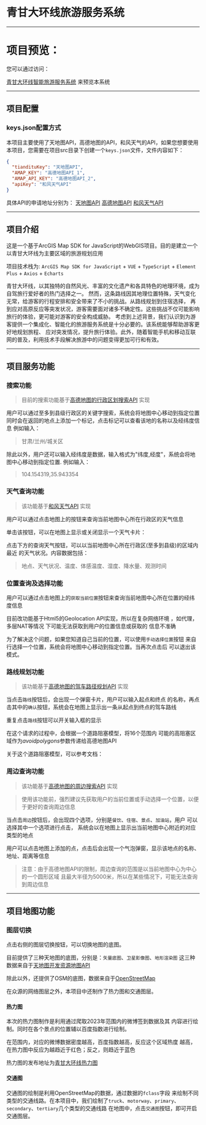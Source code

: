 # 青甘大环线旅游服务系统

---
# 项目预览：
您可以通过访问：

[青甘大环线智能旅游服务系统](https://qg.zenithangle.top/)
来预览本系统

---
## 项目配置
### keys.json配置方式
本项目主要使用了天地图API，高德地图的API，和风天气的API，如果您想要使用本项目，您需要在项目src目录下创建一个`keys.json`文件，文件内容如下：
```json
{
  "tiandituKey": "天地图API",
  "AMAP_KEY": "高德地图API_1",
  "AMAP_API_KEY": "高德地图API_2",
  "apiKey": "和风天气API"
}
```

具体API的申请地址分别为：
    [天地图API](http://lbs.tianditu.gov.cn/home.html)
    [高德地图API](https://lbs.amap.com/)
    [和风天气API](https://dev.qweather.com/)

---
## 项目介绍

这是一个基于ArcGIS Map SDK for JavaScript的WebGIS项目。目的是建立一个以青甘大环线为主要区域的旅游规划应用

项目技术栈为: `ArcGIS Map SDK for JavaScript` + `VUE` + `TypeScript` + `Element Plus` + `Axios` + `Echarts`

青甘大环线，以其独特的自然风光、丰富的文化遗产和各具特色的地理环境，成为自驾旅行爱好者的热门选择之一。
然而，这条路线因其地理位置特殊，天气变化无常，给游客的行程安排和安全带来了不小的挑战。从路线规划到住宿选择，
再到应对高原反应等突发状况，游客需要面对诸多不确定性。这些挑战不仅可能影响旅行的体验，更可能对游客的安全构成威胁。
考虑到上述背景，我们认识到为游客提供一个集成化、智能化的旅游服务系统是十分必要的。该系统能够帮助游客更好地规划旅程、
应对突发情况，提升旅行体验。此外，随着智能手机和移动互联网的普及，利用技术手段解决旅游中的问题变得更加可行和有效。

---

## 项目服务功能

### 搜索功能

>目前的搜索功能基于[高德地图的行政区划搜索API](https://lbs.amap.com/api/webservice/guide/api/district)
实现

用户可以通过至多到县级行政区的关键字搜索，系统会将地图中心移动到指定位置
同时会在返回的地点上添加一个标记，点击标记可以查看该地的名称以及经纬度信息
例如输入：

> 甘肃/兰州/城关区


除此以外，用户还可以输入经纬度是数据，输入格式为"纬度,经度"，系统会将地图中心移动到指定位置.
例如输入：

> 104.154319,35.943354

### 天气查询功能

>该功能基于[和风天气API](https://dev.qweather.com/docs/api/weather/weather-now/)
实现

用户可以通过点击地图上的按钮来查询当前地图中心所在行政区的天气信息

单击该按钮，可以在地图上显示或关闭显示一个天气卡片：

点击下方的查询天气按钮，可以以当前地图中心所在行政区(至多到县级)的区域内最近
的天气状况。内容数据包括：

> 地点、天气状况、温度、体感温度、湿度、降水量、观测时间

### 位置查询及选择功能

用户可以通过点击地图上的`获取当前位置`按钮来查询当前地图中心所在位置的经纬度信息

目前改功能基于Html5的Geolocation API实现，所以在复杂网络环境
，如代理，多层NAT等情况 下可能无法获取到用户的位置信息或获取的
信息不准确

为了解决这个问题，如果您知道自己当前的位置，可以使用`手动选择位置`按钮
来自行选择一个位置，系统会将地图中心移动到指定位置。当再次点击后
可以退出该模式。

### 路线规划功能
>该功能基于[高德地图的驾车路径规划API](https://lbs.amap.com/api/webservice/guide/api/direction)
实现

当点击`路线`按钮后，会出现一个弹窗卡片，用户可以输入起点和终点
的名称，再点击其中的`确认`按钮，系统会在地图上显示出一条从起点到终点的驾车路线

重复点击`路线`按钮可以开关输入框的显示

在这个请求的过程中，会根据一个道路阻塞模型，将16个范围内
可能的高阻塞区域作为*avoidpolygons*参数传递给高德地图API

关于这个道路阻塞模型，可以参考文档：



### 周边查询功能
>该功能基于[高德地图的周边搜索API](https://lbs.amap.com/api/webservice/guide/api/search)
实现

>使用该功能前，强烈建议先获取用户的当前位置或手动选择一个位置，以便于更好的查询周边信息

当点击`周边`按钮后，会出现四个选项，分别是`餐饮`、`住宿`、`景点`、`加油站`，用户
可以选择其中一个选项进行点击，
系统会以在地图上显示出当前地图中心附近的对应类型的地点

用户可以点击地图上添加的点，点击后会出现一个气泡弹窗，显示该地点的名称、地址、距离等信息

> 注意：由于高德地图API的限制，周边查询的范围是以当前地图中心为中心的一个圆形区域
> 且最大半径为5000米，所以在某些情况下，可能无法查询到周边信息

---
## 项目地图功能


### 图层切换
点击右侧的图层切换按钮，可以切换地图的底图。

目前提供了三种天地图的底图，分别是：`矢量底图`、`卫星影像图`、`地形渲染图`
这三种数据来自于[天地图开发资源地图API](http://lbs.tianditu.gov.cn/server/MapService.html)

除此以外，还提供了OSM的底图，数据来自于[OpenStreetMap](https://www.openstreetmap.org/)

在众源的网络图层之外，本项目中还制作了热力图和交通图层。
#### 热力图
本次的热力图制作是利用通过爬取2023年范围内的微博签到数据及其
内容进行绘制。同时在各个景点的位置辅以百度指数进行绘制。

在范围内，对应的微博数据密度越高，百度指数越高，反应这个区域热度
越高，在热力图中反应为越趋近于红色；反之，则趋近于蓝色

热力图的发布地址为[青甘大环线热力图](https://data.lzu.edu.cn/server/rest/services/%E6%A2%81%E6%AD%A3%E7%82%9C_%E9%9D%92%E7%94%98%E5%A4%A7%E7%8E%AF%E7%BA%BF/HotPoint/MapServer)

#### 交通图
交通图的绘制是利用OpenStreetMap的数据，通过数据的`fclass`字段
来绘制不同类型的交通线路。在本项目中，我们绘制了`truck`、`motorway`、`primary`、`secondary`、`tertiary`几个类型的交通线路
在地图中，点击`交通图`按钮，即可开启交通图层。

